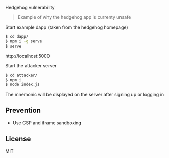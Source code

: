 Hedgehog vulnerability

> Example of why the hedgehog app is currenty unsafe

Start example dapp (taken from the hedgehog homepage)

```bash
$ cd dapp/
$ npm i -g serve
$ serve
```

http://localhost:5000

Start the attacker server

```bash
$ cd attacker/
$ npm i
$ node index.js
```

The mnemonic will be displayed on the server after signing up or logging in

## Prevention

- Use CSP and iframe sandboxing

## License

MIT
